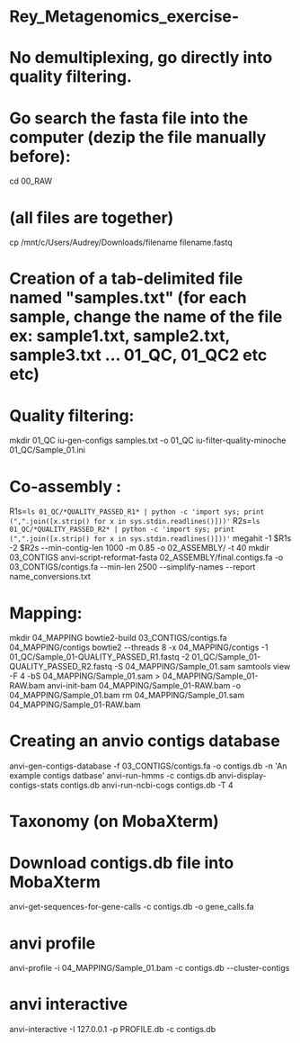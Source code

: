 # Rey_Metagenomics_exercise-
# No demultiplexing, go directly into quality filtering. 
# Go search the fasta file into the computer (dezip the file manually before):
cd 00_RAW
# (all files are together)
cp /mnt/c/Users/Audrey/Downloads/filename filename.fastq
# Creation of a tab-delimited file named "samples.txt" (for each sample, change the name of the file ex: sample1.txt, sample2.txt, sample3.txt ... 01_QC, 01_QC2 etc etc)
# Quality filtering:
mkdir 01_QC
iu-gen-configs samples.txt -o 01_QC
iu-filter-quality-minoche 01_QC/Sample_01.ini

# Co-assembly :
R1s=`ls 01_QC/*QUALITY_PASSED_R1* | python -c 'import sys; print (",".join([x.strip() for x in sys.stdin.readlines()]))'`
R2s=`ls 01_QC/*QUALITY_PASSED_R2* | python -c 'import sys; print (",".join([x.strip() for x in sys.stdin.readlines()]))'`
megahit -1 $R1s -2 $R2s --min-contig-len 1000 -m 0.85 -o 02_ASSEMBLY/ -t 40
mkdir 03_CONTIGS
anvi-script-reformat-fasta 02_ASSEMBLY/final.contigs.fa -o 03_CONTIGS/contigs.fa --min-len 2500 --simplify-names --report name_conversions.txt

# Mapping:
mkdir 04_MAPPING
bowtie2-build 03_CONTIGS/contigs.fa 04_MAPPING/contigs
bowtie2 --threads 8 -x 04_MAPPING/contigs -1 01_QC/Sample_01-QUALITY_PASSED_R1.fastq -2 01_QC/Sample_01-QUALITY_PASSED_R2.fastq -S 04_MAPPING/Sample_01.sam
samtools view -F 4 -bS 04_MAPPING/Sample_01.sam > 04_MAPPING/Sample_01-RAW.bam
anvi-init-bam 04_MAPPING/Sample_01-RAW.bam -o 04_MAPPING/Sample_01.bam
rm 04_MAPPING/Sample_01.sam 04_MAPPING/Sample_01-RAW.bam

# Creating an anvio contigs database 
anvi-gen-contigs-database -f 03_CONTIGS/contigs.fa -o contigs.db -n 'An example contigs datbase'
anvi-run-hmms -c contigs.db
anvi-display-contigs-stats contigs.db
anvi-run-ncbi-cogs contigs.db -T 4

# Taxonomy (on MobaXterm)
# Download contigs.db file into MobaXterm
anvi-get-sequences-for-gene-calls -c contigs.db -o gene_calls.fa


# anvi profile 
anvi-profile -i 04_MAPPING/Sample_01.bam -c contigs.db --cluster-contigs

# anvi interactive
anvi-interactive -I 127.0.0.1 -p PROFILE.db -c contigs.db 
